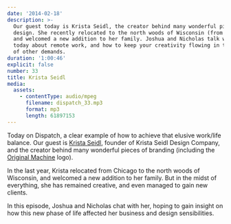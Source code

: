 ```yaml
---
date: '2014-02-18'
description: >-
  Our guest today is Krista Seidl, the creator behind many wonderful pieces of
  design. She recently relocated to the north woods of Wisconsin (from Chicago),
  and welcomed a new addition to her family. Joshua and Nicholas talk with her
  today about remote work, and how to keep your creativity flowing in the midst
  of other demands.
duration: '1:00:46'
explicit: false
number: 33
title: Krista Seidl
media:
  assets:
    - contentType: audio/mpeg
      filename: dispatch_33.mp3
      format: mp3
      length: 61897153
---
```

Today on Dispatch, a clear example of how to achieve that elusive work/life balance. Our guest is [Krista Seidl](http://kristaseidl.com), founder of Krista Seidl Design Company, and the creator behind many wonderful pieces of branding (including the [Original Machine](http://originalmachine.com) logo).

In the last year, Krista relocated from Chicago to the north woods of Wisconsin, and welcomed a new addition to her family. But in the midst of everything, she has remained creative, and even managed to gain new clients.

In this episode, Joshua and Nicholas chat with her, hoping to gain insight on how this new phase of life affected her business and design sensibilities.
